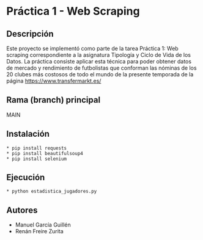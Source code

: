 # Práctica 1 - Web Scraping

## Descripción

Este proyecto se implementó como parte de la tarea Práctica 1: Web scraping correspondiente a la asignatura Tipología y Ciclo de Vida de los Datos. La práctica consiste aplicar esta técnica para poder obtener datos de mercado y rendimiento de futbolistas que conforman las nóminas de los 20 clubes más costosos de todo el mundo de la presente temporada de la página https://www.transfermarkt.es/

## Rama (branch) principal

MAIN

## Instalación
    * pip install requests
    * pip install beautifulsoup4
    * pip install selenium

## Ejecución
    * python estadistica_jugadores.py

## Autores
* Manuel García Guillén
* Renán Freire Zurita
